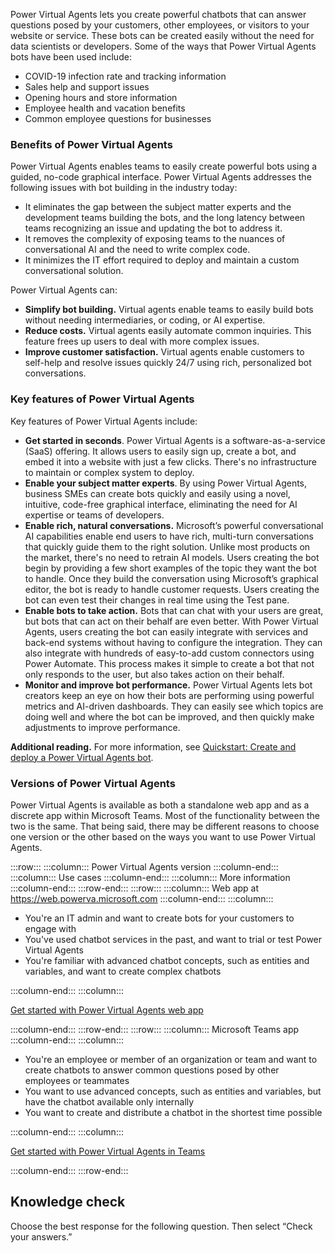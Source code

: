Power Virtual Agents lets you create powerful chatbots that can answer questions posed by your customers, other employees, or visitors to your website or service. These bots can be created easily without the need for data scientists or developers. Some of the ways that Power Virtual Agents bots have been used include:

 *  COVID-19 infection rate and tracking information
 *  Sales help and support issues
 *  Opening hours and store information
 *  Employee health and vacation benefits
 *  Common employee questions for businesses

### Benefits of Power Virtual Agents

Power Virtual Agents enables teams to easily create powerful bots using a guided, no-code graphical interface. Power Virtual Agents addresses the following issues with bot building in the industry today:

 *  It eliminates the gap between the subject matter experts and the development teams building the bots, and the long latency between teams recognizing an issue and updating the bot to address it.
 *  It removes the complexity of exposing teams to the nuances of conversational AI and the need to write complex code.
 *  It minimizes the IT effort required to deploy and maintain a custom conversational solution.

Power Virtual Agents can:

 *  **Simplify bot building.** Virtual agents enable teams to easily build bots without needing intermediaries, or coding, or AI expertise.
 *  **Reduce costs.** Virtual agents easily automate common inquiries. This feature frees up users to deal with more complex issues.
 *  **Improve customer satisfaction.** Virtual agents enable customers to self-help and resolve issues quickly 24/7 using rich, personalized bot conversations.

### Key features of Power Virtual Agents

Key features of Power Virtual Agents include:

 *  **Get started in seconds**. Power Virtual Agents is a software-as-a-service (SaaS) offering. It allows users to easily sign up, create a bot, and embed it into a website with just a few clicks. There's no infrastructure to maintain or complex system to deploy.
 *  **Enable your subject matter experts**. By using Power Virtual Agents, business SMEs can create bots quickly and easily using a novel, intuitive, code-free graphical interface, eliminating the need for AI expertise or teams of developers.
 *  **Enable rich, natural conversations.** Microsoft’s powerful conversational AI capabilities enable end users to have rich, multi-turn conversations that quickly guide them to the right solution. Unlike most products on the market, there's no need to retrain AI models. Users creating the bot begin by providing a few short examples of the topic they want the bot to handle. Once they build the conversation using Microsoft’s graphical editor, the bot is ready to handle customer requests. Users creating the bot can even test their changes in real time using the Test pane.
 *  **Enable bots to take action.** Bots that can chat with your users are great, but bots that can act on their behalf are even better. With Power Virtual Agents, users creating the bot can easily integrate with services and back-end systems without having to configure the integration. They can also integrate with hundreds of easy-to-add custom connectors using Power Automate. This process makes it simple to create a bot that not only responds to the user, but also takes action on their behalf.
 *  **Monitor and improve bot performance.** Power Virtual Agents lets bot creators keep an eye on how their bots are performing using powerful metrics and AI-driven dashboards. They can easily see which topics are doing well and where the bot can be improved, and then quickly make adjustments to improve performance.

**Additional reading.** For more information, see [Quickstart: Create and deploy a Power Virtual Agents bot](https://docs.microsoft.com/power-virtual-agents/fundamentals-get-started?azure-portal=true).

### Versions of Power Virtual Agents

Power Virtual Agents is available as both a standalone web app and as a discrete app within Microsoft Teams. Most of the functionality between the two is the same. That being said, there may be different reasons to choose one version or the other based on the ways you want to use Power Virtual Agents.

:::row:::
  :::column:::
    Power Virtual Agents version
  :::column-end:::
  :::column:::
    Use cases
  :::column-end:::
  :::column:::
    More information
  :::column-end:::
:::row-end:::
:::row:::
  :::column:::
    Web app at https://web.powerva.microsoft.com
  :::column-end:::
  :::column:::
    

 *  You're an IT admin and want to create bots for your customers to engage with
 *  You've used chatbot services in the past, and want to trial or test Power Virtual Agents
 *  You're familiar with advanced chatbot concepts, such as entities and variables, and want to create complex chatbots


  :::column-end:::
  :::column:::
    

[Get started with Power Virtual Agents web app](https://docs.microsoft.com/power-virtual-agents/fundamentals-what-is-power-virtual-agents-portal?azure-portal=true)


  :::column-end:::
:::row-end:::
:::row:::
  :::column:::
    Microsoft Teams app
  :::column-end:::
  :::column:::
    

 *  You're an employee or member of an organization or team and want to create chatbots to answer common questions posed by other employees or teammates
 *  You want to use advanced concepts, such as entities and variables, but have the chatbot available only internally
 *  You want to create and distribute a chatbot in the shortest time possible


  :::column-end:::
  :::column:::
    

[Get started with Power Virtual Agents in Teams](https://docs.microsoft.com/power-virtual-agents/teams/fundamentals-what-is-power-virtual-agents-teams?azure-portal=true)


  :::column-end:::
:::row-end:::


## Knowledge check

Choose the best response for the following question. Then select “Check your answers.”